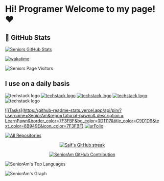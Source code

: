 # Hi! Programer Welcome to my page! ❤


## 🔑 GitHub Stats

[![Seniors GitHub Stats](https://github-readme-stats.vercel.app/api?username=SeniorAm&show_icons=true&theme=radical&show=reviews,prs_merged)](https://wakatime.com/@SeniorAm)

[![wakatime](https://wakatime.com/badge/user/018b3d86-6385-44e4-a635-abc685cc0e38.svg?style=flat)](https://wakatime.com/@018b3d86-6385-44e4-a635-abc685cc0e38)

![Seniors Page Visitors](https://komarev.com/ghpvc/?username=SeniorAm&color=ee00ff)


## I use on a daily basis

![techstack logo](https://readme-components.vercel.app/api?component=logo&logo=github&textfill=000000&fill=ee00ff)
[![techstack logo](https://readme-components.vercel.app/api?component=logo&logo=discord&textfill=000000&fill=ee00ff)](https://discordapp.com/users/Senior_AmIr)
[![techstack logo](https://readme-components.vercel.app/api?component=logo&logo=tiktok&textfill=000000&fill=ee00ff)](https://tiktok.com/BrunoDiktator)
[![techstack logo](https://readme-components.vercel.app/api?component=logo&logo=telegram&textfill=000000&fill=ee00ff)](https://telegram.me/BrunoDiktator)
![techstack logo](https://readme-components.vercel.app/api?component=logo&logo=spotify&textfill=000000&fill=ee00ff)




[![iTasks](https://github-readme-stats.vercel.app/api/pin/?username=SeniorAm&repo=Taturial-pawno& description = LearnPawn&border_color=7F3FBF&bg_color=0D1117&title_color=C9D1D9&text_color=8B949E&icon_color=7F3FBF)](https://github.com/SeniorAm/Taturial-pawno)
[![urFolio](https://github-readme-stats.vercel.app/api/pin/?username=SeniorAm&repo=BanSystem&border_color=7F3FBF&bg_color=0D1117&title_color=C9D1D9&text_color=8B949E&icon_color=7F3FBF)](https://github.com/SeniorAm/BanSystem)
<p align="left">
  <a href="https://github.com/SeniorAm?tab=repositories" target="_blank"><img alt="All Repositories" title="All Repositories" src="https://img.shields.io/badge/-All%20Repos-2962FF?style=for-the-badge&logo=koding&logoColor=white"/></a>
</p>
<p align="center">
  <a href="https://github.com/SeniorAm">
    <img src="https://github-readme-streak-stats.herokuapp.com/?user=SeniorAm&theme=radical&border=7F3FBF&background=0D1117" alt="Saif's GitHub streak"/>
  </a>
</p>
<p align="center">
  <a href="https://github.com/SeniorAm">
    <img src="https://github-profile-summary-cards.vercel.app/api/cards/profile-details?username=SeniorAm&theme=radical" alt="SeniorAm GitHub Contribution"/>
  </a>
</p>
<a> 

<img alt="SeniorAm's Top Languages" src="https://denvercoder1-github-readme-stats.vercel.app/api/top-langs/?username=SeniorAm&langs_count=8&layout=compact&theme=react&border_color=7F3FBF&line=7F3FBF&bg_color=0D1117&title_color=F85D7F&icon_color=F8D866"/></a>
  <br/>
</a>

![SeniorAm's Graph](https://github-readme-activity-graph.vercel.app/graph?username=SeniorAm&custom_title=SeniorAm's&bg_color=0D1117&color=7F3FBF&line=7F3FBF&line=7F3FBF&point=7F3FBF&area_color=FFFFFF&title_color=FFFFFF&area=true)

